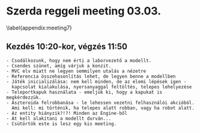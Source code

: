 # Szerda reggeli meeting 03.03.
\label{appendix:meeting7}

## Kezdés 10:20-kor, végzés 11:50

	- Csodálkozunk, hogy nem érti a laborvezető a modellt.
	- Csendes szünet, amíg várjuk a konzit.
	- MVC elv miatt ne legyen semmilyen utalás a nézetre
	- Referencia összehasonlítás lehet, de legyen benne a modellben
	- Játék inicializálása: nem kell minden, de az elemi lépések igen -
	  kapcsolat kialakulása, nyersanyaggal feltöltés, telepes lehelyezése
	- Teleportkapuk használata - emeljük ki, hogy a kapukat is megkérdezzük.
	- Aszteroida felrobbanása - le lehessen vezetni felhasználói akcióból. 
	  Ami kell: mi történik, ha telepes alatt robban, vagy ha robot alatt.
	- Az entity hiányzik?!?! Minden az Engine-ből
	- Át kell alakítani a modellt durván...
	- Csütörtök este is lesz egy kis meeting.